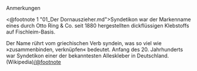 <div class="anmerkungen">Anmerkungen</div>

<@footnote 1 "01_Der Dornauszieher.md">Syndetikon  war der Markenname eines durch Otto Ring & Co. seit 1880 hergestellten dickflüssigen Klebstoffs auf Fischleim-Basis.

Der Name rührt vom griechischen Verb syndein, was so viel wie »zusammenbinden, verknüpfen« bedeutet. Anfang des 20. Jahrhunderts war Syndetikon einer der bekanntesten Alleskleber in Deutschland. (Wikipedia)</@footnote>
